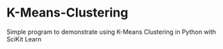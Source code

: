 # K-Means-Clustering
Simple program to demonstrate using K-Means Clustering in Python with SciKit Learn
